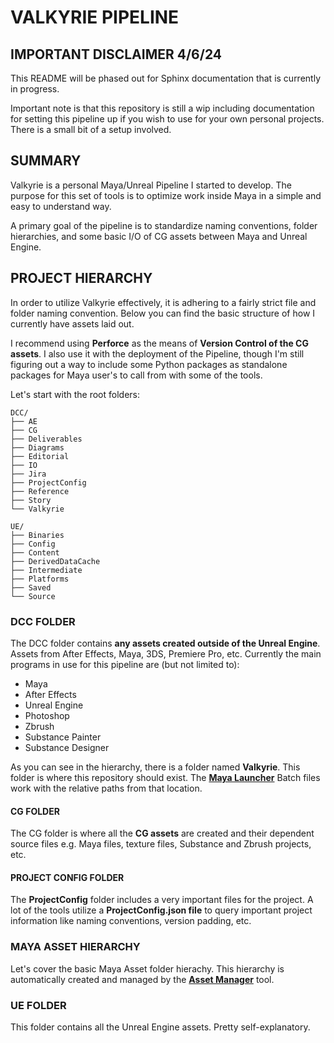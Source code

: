 # VALKYRIE PIPELINE

## IMPORTANT DISCLAIMER 4/6/24

This README will be phased out for Sphinx documentation that is currently in progress.

Important note is that this repository is still a wip including documentation
for setting this pipeline up if you wish to use for your own personal projects. There
is a small bit of a setup involved.

## SUMMARY

Valkyrie is a personal Maya/Unreal Pipeline I started to develop. The purpose for this
set of tools is to optimize work inside Maya in a simple and easy to understand way.

A primary goal of the pipeline is to standardize naming conventions, folder hierarchies,
and some basic I/O of CG assets between Maya and Unreal Engine.

## PROJECT HIERARCHY

In order to utilize Valkyrie effectively, it is adhering to a fairly strict file and
folder naming convention. Below you can find the basic structure of how I currently
have assets laid out.

I recommend using **Perforce** as the means of **Version Control of the CG assets**. I
also use it with the deployment of the Pipeline, though I'm still figuring out a way to
include some Python packages as standalone packages for Maya user's to call from
with some of the tools.

Let's start with the root folders:

```
DCC/
├── AE
├── CG
├── Deliverables
├── Diagrams
├── Editorial
├── IO
├── Jira
├── ProjectConfig
├── Reference
├── Story
└── Valkyrie

UE/
├── Binaries
├── Config
├── Content
├── DerivedDataCache
├── Intermediate
├── Platforms
├── Saved
└── Source
```

### DCC FOLDER

The DCC folder contains **any assets created outside of the Unreal Engine**. Assets from
After Effects, Maya, 3DS, Premiere Pro, etc. Currently the main programs in use for this
pipeline are (but not limited to):

- Maya
- After Effects
- Unreal Engine
- Photoshop
- Zbrush
- Substance Painter
- Substance Designer

As you can see in the hierarchy, there is a folder named **Valkyrie**. This folder is
where this repository should exist. The [**Maya Launcher**](Maya2025_Launcher.bat) Batch
files work with the relative paths from that location.

#### CG FOLDER

The CG folder is where all the **CG assets** are created and their dependent source files
e.g. Maya files, texture files, Substance and Zbrush projects, etc.

#### PROJECT CONFIG FOLDER

The **ProjectConfig** folder includes a very important files for the project. A lot of the
tools utilize a **ProjectConfig.json file** to query important project information like
naming conventions, version padding, etc.

### MAYA ASSET HIERARCHY

Let's cover the basic Maya Asset folder hierachy. This hierarchy is automatically
created and managed by the [**Asset Manager**](src/tools/Asset/AssetManager/README.md)
tool.

### UE FOLDER

This folder contains all the Unreal Engine assets. Pretty self-explanatory.